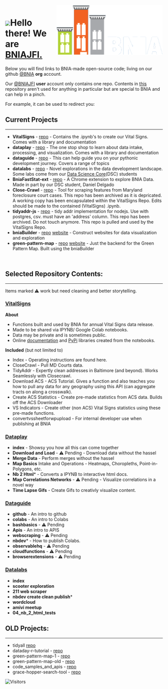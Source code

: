 <img align="right" src="https://raw.githubusercontent.com/bniajfi/bniajfi/main/bnia_logo_new.png" height="160px" width="auto">

<h1 align="left"><img src="https://raw.githubusercontent.com/sidbelbase/sidbelbase/master/wave.gif" width="30px">Hello there! We are <a href="https://bniajfi.org/">BNIAJFI.</a></h1>

Below you will find links to BNIA-made open-source code; living on our github [@BNIA](https://github.com/bnia) __org__ account.

Our [@BNIAJFI](https://github.com/bniajfi) __user__ account only contains one repo. Contents in [this](https://github.com/bniajfi/bniajfi) repository aren't used for anything in particular but are special to BNIA and can help in a pinch.

For example, it can be used to redirect you:

## Current Projects
---
- **VitalSigns** - [repo](https://github.com/bnia/VitalSigns) - Contains the .ipynb's to create our Vital Signs. Comes with a library and documentation
- **dataplay** - [repo](https://github.com/BNIA/dataplay) - The one stop shop to learn about data intake, processing, and visualization. Comes with a library and documentation
- **dataguide** - [repo](https://github.com/BNIA/dataguide) - This can help guide you on your pythonic development journey. Covers a range of topics
- **datalabs** - [repo](https://github.com/BNIA/datalabs) - Novel explorations in the data development landscape. Some labs come from our [Data Science Core](https://bniajfi.org/currentprojects/data_science_corps/)(DSC) students
- **BniaFastStat-ext** - [repo](https://github.com/BNIA/FastStat_Extension) - A Chrome extension to explore BNIA Data. Made in part by our DSC student, Daniel Delgado
- **Close-Crawl** - [repo](https://github.com/bnia/Close-Crawl) - Tool for scraping features from Maryland foreclosure court cases. This repo has been archived as it is depricated. A working copy has been encapsulated within the VitalSigns Repo. Edits should be made to the contained (VitalSigns) .ipynb.
- **tidyaddr-js** - [repo](https://github.com/bnia/tidyaddr-js) - tidy addr implementation for nodejs. Use with postgres, csv. must have an 'address' column. This repo has been archived. Do not touch anymore. This repo is pulled and used by the VitalSigns Repo. 
- **bniaBuilder** - [repo](https://github.com/bnia/bniaBuilder) [website](https://bniajfi.org/bold) - Construct websites for data visualization and exploration
- **green-pattern-map** - [repo](https://github.com/bnia/green-pattern-map) [website](https://bniajfi.org/greenpatterns) - Just the backend for the Green Pattern Map. Built using the bniaBuilder
 
<br>

## Selected Repository Contents:
---
Items marked ⚠️ work but need cleaning and better storytelling.

### [VitalSigns](https://github.com/bnia/VitalSigns)
__About__
- Functions built and used by BNIA for annual Vital Signs data release.
- Made to be shared via IPYNB/ Google Colab notebooks. 
- Data may be private and is sometimes public.
- Online [documentation](https://bniajfi.org/VitalSigns/)  and [PyPi](https://pypi.org/project/VitalSigns/) libraries created from the notebooks.

__Included__ (but not limited to)
- Index - Operating instructions are found here.
- CloseCrawl - Pull MD Courts data.
- TidyAddr - Expertly clean addresses in Baltimore (and beyond). Works Seamlessly with Closecrawl. 
- Download ACS - ACS Tutorial. Gives a function and also teaches you how to pull any data for any geography using this API (can aggregate tracts on along a crosswalk).
- Create ACS Statistics - Create pre-made statistics from ACS data. Builds off the ACS Downloader
- VS Indicators - Create other (non ACS) Vital Signs statistics using these pre-made functions.
- convertvssheetforwpupload - For internal developer use when publishing at BNIA

### [Dataplay](https://github.com/bnia/dataplay)
- **index** - Showsy you how all this can come together
- **Download and Load** - ⚠ Pending - Download data without the hassel
- **Merge Data** - Perform merges without the hassel
- **Map Basics** Intake and Operations - Heatmaps, Choropleths, Point-in-Polygons, etc.
- **Nb 2 Html*** - Converts a IPYNB to interactive html docs. 
- **Map Correlations Networks** - ⚠ Pending - Visualize correlations in a novel way
- **Time Lapse Gifs** - Create Gifs to creativly visualize content.

### [Dataguide](https://github.com/bnia/dataguide)
- **github** - An intro to github
- **colabs** - An intro to Colabs
- **bashbasics** - ⚠ Pending
- **Apis** - An intro to APIS
- **webscraping** - ⚠ Pending
- **nbdev*** - How to publish Colabs.
- **observablehq** - ⚠ Pending
- **cloudfunctions** - ⚠ Pending
- **browserextensions** - ⚠ Pending

### [Datalabs](https://github.com/bnia/datalabs)  
- **index**
- **scooter exploration**
- **211 web scraper**
- **nbdev create clean publish*** 
- **wordcloud**
- **amivi meetup**
- **04_nb_2_html_tests**

## OLD Projects:
---
- tidyall [repo](https://github.com/bnia/tidyall)
- dataday-r-tutorial - [repo](https://github.com/bnia/dataday-r-tutorial)
- green-pattern-map-1 - [repo](https://github.com/bnia/green-pattern-map-1)
- green-pattern-map-old - [repo](https://github.com/evanlorim/evans-green-pattern-map)
- code_samples_and_apis - [repo](https://github.com/bnia/code_samples_and_apis)
- grace-hopper-search-tool - [repo](https://github.com/bnia/grace-hopper-search-tool)

![Visitors](https://visitor-badge.laobi.icu/badge?page_id=bniajfi.bniajfi)
